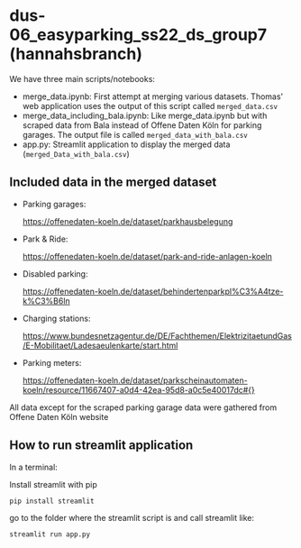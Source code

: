 # dus-06_easyparking_ss22_ds_group7 (hannahsbranch)

We have three main scripts/notebooks:
- merge_data.ipynb: First attempt at merging various datasets. Thomas' web application uses the output of this script called `merged_data.csv`
- merge_data_including_bala.ipynb: Like merge_data.ipynb but with scraped data from Bala instead of Offene Daten Köln for parking garages. The output file is called `merged_data_with_bala.csv`
- app.py: Streamlit application to display the merged data (`merged_Data_with_bala.csv`)

## Included data in the merged dataset
- Parking garages: 

    https://offenedaten-koeln.de/dataset/parkhausbelegung


- Park & Ride:

    https://offenedaten-koeln.de/dataset/park-and-ride-anlagen-koeln
- Disabled parking:

    https://offenedaten-koeln.de/dataset/behindertenparkpl%C3%A4tze-k%C3%B6ln
- Charging stations:

    https://www.bundesnetzagentur.de/DE/Fachthemen/ElektrizitaetundGas/E-Mobilitaet/Ladesaeulenkarte/start.html
- Parking meters:

    https://offenedaten-koeln.de/dataset/parkscheinautomaten-koeln/resource/11667407-a0d4-42ea-95d8-a0c5e40017dc#{}

All data except for the scraped parking garage data were gathered from Offene Daten Köln website

## How to run streamlit application
In a terminal:

Install streamlit with pip
```
pip install streamlit
```

go to the folder where the streamlit script is and call streamlit like:
```
streamlit run app.py
```
